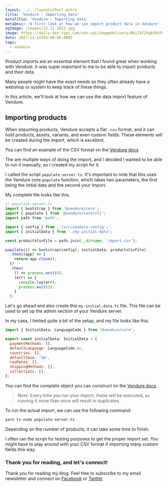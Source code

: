 ```yaml
---
layout: ../../layouts/Post.astro
title: 'Vendure - Importing data'
metaTitle: 'Vendure - Importing data'
metaDesc: 'A first look at how we can import product data in Vendure'
ogImage: /images/15-12-2022.jpg
image: https://daily-dev-tips.com/cdn-cgi/imagedelivery/Bki7Af2hq0JKVFw1XYYMQg/22d9de6b-80fa-4812-e312-e0a021981c00
date: 2022-12-15T03:00:00.000Z
tags:
  - vendure
---
```


Product imports are an essential element that I found great when working with Vendure.
It was super important to me to be able to import products and their data.

Many people might have the exact needs as they often already have a webshop or system to keep track of these things.

In this article, we'll look at how we can use the data import feature of Vendure.

## Importing products

When importing products, Vendure accepts a flat `.csv` format, and it can hold products, assets, variants, and even custom fields.
These elements will be created during the import, which is excellent.

You can find an example of the CSV format on the [Vendure docs](https://www.vendure.io/docs/developer-guide/importing-product-data/#product-import-format)

The are multiple ways of doing the import, and I decided I wanted to be able to run it manually, so I created my script for it.

I called the script `populate-server.ts`.
It's important to note that this uses the Vendure core `populate` function, which takes two parameters, the first being the initial data and the second your import.

My complete file looks like this.

```js
// populate-server.ts
import { bootstrap } from '@vendure/core';
import { populate } from '@vendure/core/cli';
import path from 'path';

import { config } from './src/vendure-config';
import { initialData } from './my-initial-data';

const productsCsvFile = path.join(__dirname, 'import.csv');

populate(() => bootstrap(config), initialData, productsCsvFile)
  .then((app) => {
    return app.close();
  })
  .then(
    () => process.exit(0),
    (err) => {
      console.log(err);
      process.exit(1);
    }
  );
```

Let's go ahead and also create this `my-initial-data.ts` file.
This file can be used to set up the admin section of your Vendure server.

In my case, I limited quite a bit of the setup, and my file looks like this.

```js
import { InitialData, LanguageCode } from '@vendure/core';

export const initialData: InitialData = {
  paymentMethods: [],
  defaultLanguage: LanguageCode.en,
  countries: [],
  defaultZone: 'SA',
  taxRates: [],
  shippingMethods: [],
  collections: [],
};
```

You can find the complete object you can construct on the [Vendure docs](https://www.vendure.io/docs/developer-guide/importing-product-data/#initial-data).

> Note: Every time you run your import, these will be executed, so running it more than once will result in duplicates.

To run the actual import, we can use the following command:

```bash
yarn ts-node populate-server.ts
```

Depending on the number of products, it can take some time to finish.

I often ran the script for testing purposes to get the proper import set.
You might have to play around with your CSV format if importing many custom fields this way.

### Thank you for reading, and let's connect!

Thank you for reading my blog. Feel free to subscribe to my email newsletter and connect on [Facebook](https://www.facebook.com/DailyDevTipsBlog) or [Twitter](https://twitter.com/DailyDevTips1)

